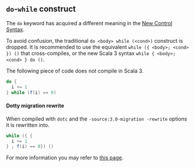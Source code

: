 ## `do`-`while` construct

The `do` keyword has acquired a different meaning in the [New Control Syntax](https://dotty.epfl.ch/docs/reference/other-new-features/control-syntax).

To avoid confusion, the traditional `do <body> while (<cond>)` construct is dropped.
It is recommended to use the equivalent `while ({ <body>; <cond> }) ()` that cross-compiles, or the new Scala 3 syntax `while { <body>; <cond> } do ()`.

The following piece of code does not compile in Scala 3.

```scala
do {
  i += 1
} while (f(i) == 0)
```

#### Dotty migration rewrite

When compiled with `dotc` and the `-source:3.0-migration -rewrite` options it is rewritten into. 

```scala
while ({ {
  i += 1
} ; f(i) == 0}) ()
```

For more information you may refer to [this page](https://dotty.epfl.ch/docs/reference/dropped-features/do-while.html).

